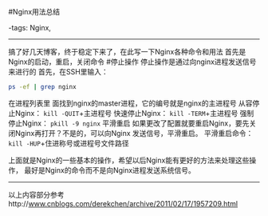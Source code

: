 #Nginx用法总结

-tags: Nginx,

----

搞了好几天博客，终于稳定下来了，在此写一下Nginx各种命令和用法
首先是Nginx的启动，重启，关闭命令
#停止操作
停止操作是通过向nginx进程发送信号来进行的
首先，在SSH里输入：
```bash
ps -ef | grep nginx
```
在进程列表里 面找到nginx的master进程，它的编号就是nginx的主进程号
从容停止Nginx：
`kill -QUIT`+主进程号
快速停止Nginx：
`kill -TERM`+主进程号
强制停止Nginx：
`pkill -9 nginx`
平滑重启
如果更改了配置就要重启Nginx，要先关闭Nginx再打开？不是的，可以向Nginx 发送信号，平滑重启。
平滑重启命令：
`kill -HUP`+住进称号或进程号文件路径

上面就是Nginx的一些基本的操作，希望以后Nginx能有更好的方法来处理这些操作， 最好是Nginx的命令而不是向Nginx进程发送系统信号。

***
以上内容部分参考http://www.cnblogs.com/derekchen/archive/2011/02/17/1957209.html